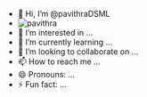 - 👋 Hi, I’m @pavithraDSML
- ![pavithra](https://github.com/pavithraDSML/pavithraDSML/blob/main/pavithra.jpg?raw=true)
- 👀 I’m interested in ...
- 🌱 I’m currently learning ...
- 💞️ I’m looking to collaborate on ...
- 📫 How to reach me ...
- 😄 Pronouns: ...
- ⚡ Fun fact: ...

<!---
pavithraDSML/pavithraDSML is a ✨ special ✨ repository because its `README.md` (this file) appears on your GitHub profile.
You can click the Preview link to take a look at your changes.
--->
